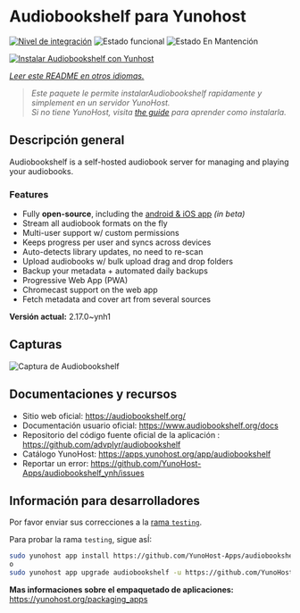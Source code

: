 <!--
Este archivo README esta generado automaticamente<https://github.com/YunoHost/apps/tree/master/tools/readme_generator>
No se debe editar a mano.
-->

# Audiobookshelf para Yunohost

[![Nivel de integración](https://dash.yunohost.org/integration/audiobookshelf.svg)](https://ci-apps.yunohost.org/ci/apps/audiobookshelf/) ![Estado funcional](https://ci-apps.yunohost.org/ci/badges/audiobookshelf.status.svg) ![Estado En Mantención](https://ci-apps.yunohost.org/ci/badges/audiobookshelf.maintain.svg)

[![Instalar Audiobookshelf con Yunhost](https://install-app.yunohost.org/install-with-yunohost.svg)](https://install-app.yunohost.org/?app=audiobookshelf)

*[Leer este README en otros idiomas.](./ALL_README.md)*

> *Este paquete le permite instalarAudiobookshelf rapidamente y simplement en un servidor YunoHost.*  
> *Si no tiene YunoHost, visita [the guide](https://yunohost.org/install) para aprender como instalarla.*

## Descripción general

Audiobookshelf is a self-hosted audiobook server for managing and playing your audiobooks.

### Features

* Fully **open-source**, including the [android & iOS app](https://github.com/advplyr/audiobookshelf-app) *(in beta)*
* Stream all audiobook formats on the fly
* Multi-user support w/ custom permissions
* Keeps progress per user and syncs across devices
* Auto-detects library updates, no need to re-scan
* Upload audiobooks w/ bulk upload drag and drop folders
* Backup your metadata + automated daily backups
* Progressive Web App (PWA)
* Chromecast support on the web app
* Fetch metadata and cover art from several sources

**Versión actual:** 2.17.0~ynh1

## Capturas

![Captura de Audiobookshelf](./doc/screenshots/audiobookshelf.jpg)

## Documentaciones y recursos

- Sitio web oficial: <https://audiobookshelf.org/>
- Documentación usuario oficial: <https://www.audiobookshelf.org/docs>
- Repositorio del código fuente oficial de la aplicación : <https://github.com/advplyr/audiobookshelf>
- Catálogo YunoHost: <https://apps.yunohost.org/app/audiobookshelf>
- Reportar un error: <https://github.com/YunoHost-Apps/audiobookshelf_ynh/issues>

## Información para desarrolladores

Por favor enviar sus correcciones a la [rama `testing`](https://github.com/YunoHost-Apps/audiobookshelf_ynh/tree/testing).

Para probar la rama `testing`, sigue asÍ:

```bash
sudo yunohost app install https://github.com/YunoHost-Apps/audiobookshelf_ynh/tree/testing --debug
o
sudo yunohost app upgrade audiobookshelf -u https://github.com/YunoHost-Apps/audiobookshelf_ynh/tree/testing --debug
```

**Mas informaciones sobre el empaquetado de aplicaciones:** <https://yunohost.org/packaging_apps>
